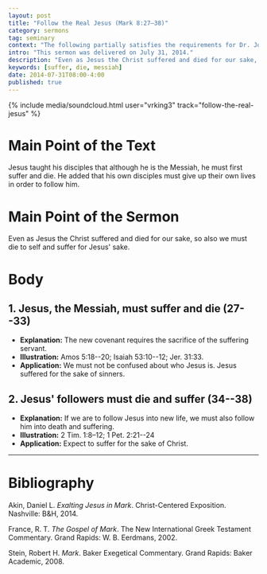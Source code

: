 ```yaml
---
layout: post
title: "Follow the Real Jesus (Mark 8:27–38)"
category: sermons
tag: seminary
context: "The following partially satisfies the requirements for Dr. John Bohannon's Sermon Delivery class at Southeastern Baptist Theological Seminary."
intro: "This sermon was delivered on July 31, 2014."
description: "Even as Jesus the Christ suffered and died for our sake, so also we must die to self and suffer for Jesus' sake."
keywords: [suffer, die, messiah]
date: 2014-07-31T08:00-4:00
published: true
---
```


{% include media/soundcloud.html user="vrking3" track="follow-the-real-jesus" %}

# Main Point of the Text

Jesus taught his disciples that although he is the Messiah, he must first suffer and die. He added that his own disciples must give up their own lives in order to follow him.

# Main Point of the Sermon

Even as Jesus the Christ suffered and died for our sake, so also we must die to self and suffer for Jesus' sake.

# Body

## 1. Jesus, the Messiah, must suffer and die (27--33)

- **Explanation:** The new covenant requires the sacrifice of the suffering servant.
- **Illustration:** Amos 5:18--20; Isaiah 53:10--12; Jer. 31:33.
- **Application:** We must not be confused about who Jesus is. Jesus suffered for the sake of sinners.

## 2. Jesus' followers must die and suffer (34--38)

- **Explanation:** If we are to follow Jesus into new life, we must also follow him into death and suffering.
- **Illustration:** 2 Tim. 1:8–12; 1 Pet. 2:21--24
- **Application:** Expect to suffer for the sake of Christ.

---

# Bibliography

Akin, Daniel L. *Exalting Jesus in Mark*. Christ-Centered Exposition. Nashville: B&H, 2014.

France, R. T. *The Gospel of Mark*. The New International Greek Testament Commentary. Grand Rapids: W. B. Eerdmans, 2002.

Stein, Robert H. *Mark*. Baker Exegetical Commentary. Grand Rapids: Baker Academic, 2008.
